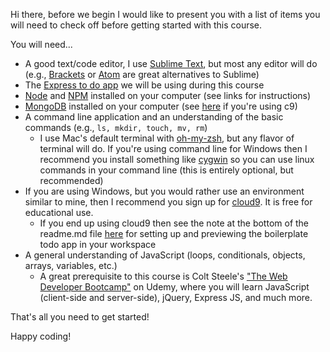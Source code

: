 Hi there, before we begin I would like to present you with a list of items you will need to check off before getting started with this course.

You will need...

*   A good text/code editor, I use [Sublime Text](https://www.sublimetext.com/3), but most any editor will do (e.g., [Brackets](http://brackets.io/) or [Atom](https://atom.io/) are great alternatives to Sublime)
*   The [Express to do app](https://github.com/nax3t/ajax-jquery-tutorial) we will be using during this course
*   [Node](https://nodejs.org/en/) and [NPM](http://blog.npmjs.org/post/85484771375/how-to-install-npm) installed on your computer (see links for instructions)
*   [MongoDB](https://docs.mongodb.com/manual/administration/install-community/) installed on your computer (see [here](https://community.c9.io/t/setting-up-mongodb/1717) if you're using c9)
*   A command line application and an understanding of the basic commands (e.g., `ls, mkdir, touch, mv, rm`)
    *   I use Mac's default terminal with [oh-my-zsh](https://github.com/robbyrussell/oh-my-zsh), but any flavor of terminal will do. If you're using command line for Windows then I recommend you install something like [cygwin](https://www.cygwin.com/) so you can use linux commands in your command line (this is entirely optional, but recommended)
*   If you are using Windows, but you would rather use an environment similar to mine, then I recommend you sign up for [cloud9](https://wdb-c9-invite.herokuapp.com). It is free for educational use.
    *   If you end up using cloud9 then see the note at the bottom of the readme.md file [here](https://github.com/nax3t/ajax-jquery-tutorial/blob/master/readme.md) for setting up and previewing the boilerplate todo app in your workspace
*   A general understanding of JavaScript (loops, conditionals, objects, arrays, variables, etc.)
    *   A great prerequisite to this course is Colt Steele's ["The Web Developer Bootcamp"](https://www.udemy.com/the-web-developer-bootcamp) on Udemy, where you will learn JavaScript (client-side and server-side), jQuery, Express JS, and much more.

That's all you need to get started!

Happy coding!